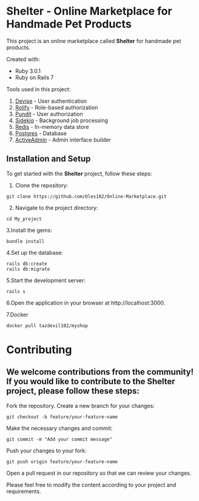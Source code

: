 # Shelter - Online Marketplace for Handmade Pet Products

This project is an online marketplace called **Shelter** for handmade pet products. 

Created with:
- Ruby 3.0.1
- Ruby on Rails 7


Tools used in this project:
1. [Devise](https://betterprogramming.pub/devise-auth-setup-in-rails-7-44240aaed4be) - User authentication
2. [Rolify](https://github.com/RolifyCommunity/rolify) - Role-based authorization
3. [Pundit](https://github.com/varvet/pundit) - User authorization
4. [Sidekiq](https://github.com/sidekiq/sidekiq) - Background job processing
5. [Redis](https://redis.io/) - In-memory data store
6. [Postgres](https://www.digitalocean.com/community/tutorials/how-to-use-postgresql-with-your-ruby-on-rails-application-on-ubuntu-20-04) - Database
7. [ActiveAdmin](https://activeadmin.info/) - Admin interface builder

## Installation and Setup

To get started with the **Shelter** project, follow these steps:

1. Clone the repository:
```
git clone https://github.com/Oles102/Online-Marketplace.git
```
2. Navigate to the project directory:
```
cd My_project
```
3.Install the gems:
```
bundle install
```
4.Set up the database:
```
rails db:create
rails db:migrate
```
5.Start the development server:
```
rails s
```
6.Open the application in your browser at http://localhost:3000.

7.Docker
```
docker pull tazdevil102/myshop
```
# Contributing

## We welcome contributions from the community! If you would like to contribute to the Shelter project, please follow these steps:

Fork the repository.
Create a new branch for your changes:
```
git checkout -b feature/your-feature-name
```
Make the necessary changes and commit:
```
git commit -m "Add your commit message"
```
Push your changes to your fork:

```
git push origin feature/your-feature-name
```

Open a pull request in our repository so that we can review your changes.

Please feel free to modify the content according to your project and requirements.




 
